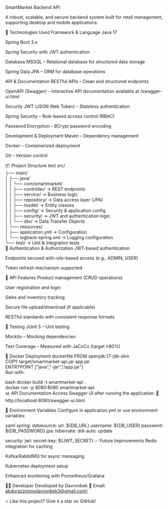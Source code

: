 SmartMarket Backend API

A robust, scalable, and secure backend system built for retail management, supporting desktop and mobile applications.

🚀 Technologies Used
Framework & Language
Java 17

Spring Boot 3.x

Spring Security with JWT authentication

Database
MSSQL – Relational database for structured data storage

Spring Data JPA – ORM for database operations

API & Documentation
RESTful APIs – Clean and structured endpoints

OpenAPI (Swagger) – Interactive API documentation available at /swagger-ui.html

Security
JWT (JSON Web Token) – Stateless authentication

Spring Security – Role-based access control (RBAC)

Password Encryption – BCrypt password encoding

Development & Deployment
Maven – Dependency management

Docker – Containerized deployment

Git – Version control

📦 Project Structure
text
src/  
├── main/  
│   ├── java/  
│   │   └── com/smartmarket/  
│   │       ├── controller/     → REST endpoints  
│   │       ├── service/        → Business logic  
│   │       ├── repository/     → Data access layer (JPA)  
│   │       ├── model/          → Entity classes  
│   │       ├── config/         → Security & application config  
│   │       ├── security/       → JWT and authentication logic  
│   │       └── dto/            → Data Transfer Objects  
│   └── resources/  
│       ├── application.yml     → Configuration  
│       └── logback-spring.xml → Logging configuration  
└── test/                      → Unit & integration tests  
🔐 Authentication & Authorization
JWT-based authentication

Endpoints secured with role-based access (e.g., ADMIN, USER)

Token refresh mechanism supported

📡 API Features
Product management (CRUD operations)

User registration and login

Sales and inventory tracking

Secure file upload/download (if applicable)

RESTful standards with consistent response formats

🧪 Testing
JUnit 5 – Unit testing

Mockito – Mocking dependencies

Test Coverage – Measured with JaCoCo (target ≥80%)

🐳 Docker Deployment
dockerfile
FROM openjdk:17-jdk-slim  
COPY target/smartmarket-api.jar app.jar  
ENTRYPOINT ["java","-jar","/app.jar"]  
Run with:

bash
docker build -t smartmarket-api .  
docker run -p 8080:8080 smartmarket-api  
📊 API Documentation
Access Swagger UI after running the application:
🔗 http://localhost:8080/swagger-ui.html

🚧 Environment Variables
Configure in application.yml or use environment variables:

yaml
spring:
  datasource:
    url: ${DB_URL}
    username: ${DB_USER}
    password: ${DB_PASSWORD}
  jpa:
    hibernate:
      ddl-auto: update

security:
  jwt:
    secret-key: ${JWT_SECRET}
✅ Future Improvements
Redis integration for caching

Kafka/RabbitMQ for async messaging

Kubernetes deployment setup

Enhanced monitoring with Prometheus/Grafana

👨‍💻 Developer
Developed by Davronbek
📧 Email: abdurazzoqovdavronbek3@gmail.com]

⭐ Like this project? Give it a star on GitHub!
